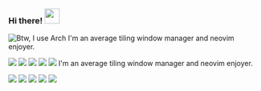 ### Hi there! <img src="https://raw.githubusercontent.com/MartinHeinz/MartinHeinz/master/wave.gif" width="30px">

![Btw, I use Arch](https://c.tenor.com/HxmBOrGxs8EAAAAd/linux-when.gif)
I'm an average tiling window manager and neovim enjoyer.

![](https://img.shields.io/badge/OS-ArchLinux-informational?style=for-the-badge&logo=archlinux&logoColor=white)
![](https://img.shields.io/badge/Editor-NeoVim-informational?style=for-the-badge&logo=neovim&logoColor=white)
![](https://img.shields.io/badge/Code-Python-informational?style=for-the-badge&logo=python&logoColor=white)
![](https://img.shields.io/badge/Code-C++-informational?style=for-the-badge&logo=cplusplus&logoColor=white)
![](https://img.shields.io/badge/Shell-Fish-informational?style=for-the-badge&logo=fish&logoColor=white)
I'm an average tiling window manager and neovim enjoyer.

![](https://img.shields.io/badge/OS-ArchLinux-informational?style=for-the-badge&logo=archlinux&logoColor=white)
![](https://img.shields.io/badge/Editor-NeoVim-informational?style=for-the-badge&logo=neovim&logoColor=white)
![](https://img.shields.io/badge/Code-Python-informational?style=for-the-badge&logo=python&logoColor=white)
![](https://img.shields.io/badge/Code-C++-informational?style=for-the-badge&logo=cplusplus&logoColor=white)
![](https://img.shields.io/badge/Shell-Fish-informational?style=for-the-badge&logo=fish&logoColor=white)
